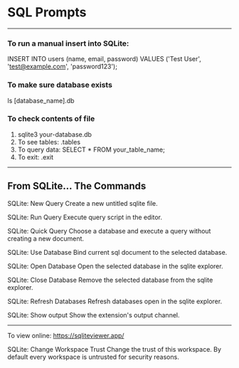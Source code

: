 # SQL Prompts 
_______________________________________________________________
### To run a manual insert into SQLite:
INSERT INTO users (name, email, password) VALUES ('Test User', 'test@example.com', 'password123');
### To make sure database exists
ls [database_name].db
### To check contents of file
1. sqlite3 your-database.db
2. To see tables: .tables
3. To query data: SELECT * FROM your_table_name;
4. To exit: .exit

____________________________________________________________
## From SQLite... The Commands
SQLite: New Query   Create a new untitled sqlite file.

SQLite: Run Query   Execute query script in the editor.

SQLite: Quick Query   Choose a database and execute a query without creating a new document.

SQLite: Use Database   Bind current sql document to the selected database.

SQLite: Open Database   Open the selected database in the sqlite explorer.

SQLite: Close Database   Remove the selected database from the sqlite explorer.

SQLite: Refresh Databases   Refresh databases open in the sqlite explorer.

SQLite: Show output   Show the extension's output channel.

______________________________________________________________
To view online: https://sqliteviewer.app/

SQLite: Change Workspace Trust   Change the trust of this workspace. By default every workspace is untrusted for security reasons.
